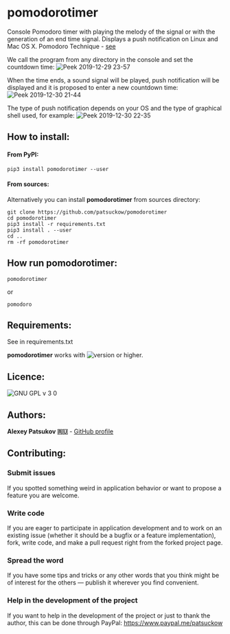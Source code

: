 # pomodorotimer
Console Pomodoro timer with playing the melody of the signal or with the 
generation of an end time signal. Displays a push notification on Linux and 
Mac OS X. Pomodoro Technique - [see](https://en.wikipedia.org/wiki/Pomodoro_Technique)

We call the program from any directory in the console and set the countdown time:
![Peek 2019-12-29 23-57](https://user-images.githubusercontent.com/12321741/71562830-ff9a8880-2a96-11ea-954f-24b6de496a1f.gif)

When the time ends, a sound signal will be played, push notification will be displayed and it is proposed to enter a new countdown time:
![Peek 2019-12-30 21-44](https://user-images.githubusercontent.com/12321741/71595788-16e87d00-2b4e-11ea-94d5-8a27e91615c7.gif)

The type of push notification depends on your OS and the type of graphical shell used, for example:
![Peek 2019-12-30 22-35](https://user-images.githubusercontent.com/12321741/71597566-cde7f700-2b54-11ea-83a9-133cc737d32c.gif)
## How to install:

#### From PyPI:

    pip3 install pomodorotimer --user

#### From sources:

Alternatively you can install **pomodorotimer** from sources directory:

    git clone https://github.com/patsuckow/pomodorotimer
    cd pomodorotimer
    pip3 install -r requirements.txt
    pip3 install . --user
    cd ..
    rm -rf pomodorotimer

## How run **pomodorotimer**:
```
pomodorotimer
```

or 

```
pomodoro
```

## Requirements:
See in requirements.txt

**pomodorotimer** works with ![version](https://user-images.githubusercontent.com/12321741/68495259-e298c480-0260-11ea-9d83-beab9b416562.png) or higher.


## Licence:
![GNU GPL v 3 0](https://user-images.githubusercontent.com/12321741/67310082-c4636280-f505-11e9-83a7-d23e8037c54f.png)

## Authors:

**Alexey Patsukov 🇷🇺** - [GitHub profile](https://github.com/patsuckow)

## Contributing:

### Submit issues

If you spotted something weird in application behavior or want to propose a 
feature you are welcome.

### Write code

If you are eager to participate in application development and to work on an 
existing issue (whether it should
be a bugfix or a feature implementation), fork, write code, and make a pull 
request right from the forked project page.

### Spread the word

If you have some tips and tricks or any other words that you think might be of 
interest for the others — publish it
wherever you find convenient.

### Help in the development of the project
If you want to help in the development of the project or just to thank the 
author, this can be done through PayPal: https://www.paypal.me/patsuckow
